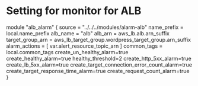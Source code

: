 # Setting for monitor for ALB
module "alb_alarm" {
  source           = "../../../modules/alarm-alb"
  name_prefix      = local.name_prefix
  alb_name         = "alb"
  alb_arn          = aws_lb.alb.arn_suffix
  target_group_arn = aws_lb_target_group.wordpress_target_group.arn_suffix
  alarm_actions = [
    var.alert_resource_topic_arn
  ]
  common_tags = local.common_tags
  create_un_healthy_alarm=true
  create_healthy_alarm=true
  healthy_threshold=2
  create_http_5xx_alarm=true
  create_lb_5xx_alarm=true
  create_target_connection_error_count_alarm=true
  create_target_response_time_alarm=true
  create_request_count_alarm=true
}